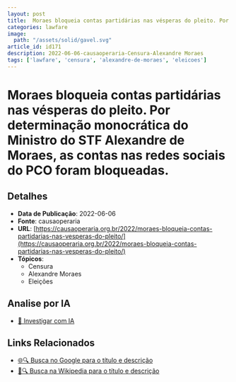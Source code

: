 ```yaml
---
layout: post
title:  Moraes bloqueia contas partidárias nas vésperas do pleito. Por determinação monocrática do Ministro do STF Alexandre de Moraes, as contas nas redes sociais do PCO foram bloqueadas.
categories: lawfare
image: 
  path: "/assets/solid/gavel.svg"
article_id: id171
description: 2022-06-06-causaoperaria-Censura-Alexandre Moraes
tags: ['lawfare', 'censura', 'alexandre-de-moraes', 'eleicoes']
---
```


# Moraes bloqueia contas partidárias nas vésperas do pleito. Por determinação monocrática do Ministro do STF Alexandre de Moraes, as contas nas redes sociais do PCO foram bloqueadas.

## Detalhes
- **Data de Publicação**: 2022-06-06
- **Fonte**: causaoperaria
- **URL**: [https://causaoperaria.org.br/2022/moraes-bloqueia-contas-partidarias-nas-vesperas-do-pleito/](https://causaoperaria.org.br/2022/moraes-bloqueia-contas-partidarias-nas-vesperas-do-pleito/)
- **Tópicos**:
  - Censura
  - Alexandre Moraes
  - Eleições

## Analise por IA
- [🤖 Investigar com IA](https://www.perplexity.ai/search?q=%22not%C3%ADcia%20artigo%20Brasil%22%20Moraes%20bloqueia%20contas%20partid%C3%A1rias%20nas%20v%C3%A9speras%20do%20pleito.%20Por%20determina%C3%A7%C3%A3o%20monocr%C3%A1tica%20do%20Ministro%20do%20STF%20Alexandre%20de%20Moraes%2C%20as%20contas%20nas%20redes%20sociais%20do%20PCO%20foram%20bloqueadas.%20causaoperaria%202022-06-06)

## Links Relacionados
- [🌐🔍 Busca no Google para o título e descrição](https://www.google.com/search?q=%22not%C3%ADcia%20artigo%20Brasil%22%20Moraes%20bloqueia%20contas%20partid%C3%A1rias%20nas%20v%C3%A9speras%20do%20pleito.%20Por%20determina%C3%A7%C3%A3o%20monocr%C3%A1tica%20do%20Ministro%20do%20STF%20Alexandre%20de%20Moraes%2C%20as%20contas%20nas%20redes%20sociais%20do%20PCO%20foram%20bloqueadas.%20causaoperaria%202022-06-06)
- [📖🔍 Busca na Wikipedia para o título e descrição](https://pt.wikipedia.org/w/index.php?search=%22not%C3%ADcia%20artigo%20Brasil%22%20Moraes%20bloqueia%20contas%20partid%C3%A1rias%20nas%20v%C3%A9speras%20do%20pleito.%20Por%20determina%C3%A7%C3%A3o%20monocr%C3%A1tica%20do%20Ministro%20do%20STF%20Alexandre%20de%20Moraes%2C%20as%20contas%20nas%20redes%20sociais%20do%20PCO%20foram%20bloqueadas.%20causaoperaria%202022-06-06)

